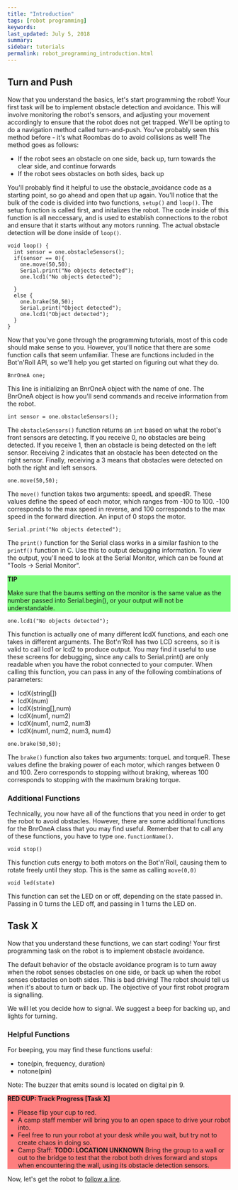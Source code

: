 ```yaml
---
title: "Introduction"
tags: [robot programming]
keywords:
last_updated: July 5, 2018
summary:
sidebar: tutorials
permalink: robot_programming_introduction.html
---
```


## Turn and Push
Now that you understand the basics, let's start programming the robot! Your first task will be to implement obstacle detection and avoidance. This will involve monitoring the robot's sensors, and adjusting your movement accordingly to ensure that the robot does not get trapped. We'll be opting to do a navigation method called turn-and-push. You've probably seen this method before - it's what Roombas do to avoid collisions as well! The method goes as follows:

- If the robot sees an obstacle on one side, back up, turn towards the clear side, and continue forwards
- If the robot sees obstacles on both sides, back up

You'll probably find it helpful to use the obstacle_avoidance code as a starting point, so go ahead and open that up again. You'll notice that the bulk of the code is divided into two functions, `setup()` and `loop()`. The setup function is called first, and initalizes the robot. The code inside of this function is all neccessary, and is used to establish connections to the robot and ensure that it starts without any motors running. The actual obstacle detection will be done inside of `loop()`.

```
void loop() {
  int sensor = one.obstacleSensors();
  if(sensor == 0){
    one.move(50,50);
    Serial.print("No objects detected");
    one.lcd1("No objects detected");

  }
  else {
    one.brake(50,50);
    Serial.print("Object detected");
    one.lcd1("Object detected");
  }
}
```

Now that you've gone through the programming tutorials, most of this code should make sense to you. However, you'll notice that there are some function calls that seem unfamiliar. These are functions included in the Bot'n'Roll API, so we'll help you get started on figuring out what they do.

```
BnrOneA one;
```

This line is initializing an BnrOneA object with the name of one. The BnrOneA object is how you'll send commands and receive information from the robot.

```
int sensor = one.obstacleSensors();
```

The `obstacleSensors()` function returns an `int` based on what the robot's front sensors are detecting. If you receive 0, no obstacles are being detected. If you receive 1, then an obstacle is being detected on the left sensor. Receiving 2 indicates that an obstacle has been detected on the right sensor. Finally, receiving a 3 means that obstacles were detected on both the right and left sensors.

```
one.move(50,50);
```

The `move()` function takes two arguments: speedL and speedR. These values define the speed of each motor, which ranges from -100 to 100. -100 corresponds to the max speed in reverse, and 100 corresponds to the max speed in the forward direction. An input of 0 stops the motor.


```
Serial.print("No objects detected");
```

The `print()` function for the Serial class works in a similar fashion to the `printf()` function in C. Use this to output debugging information. To view the output, you'll need to look at the Serial Monitor, which can be found at "Tools -> Serial Monitor".

<div style="background-color:rgba(0,255,0,0.5)">
<b>TIP</b>
<p></p>
<p>Make sure that the baums setting on the monitor is the same value as the number passed into Serial.begin(), or your output will not be understandable.</p>
</div>


```
one.lcd1("No objects detected");
```

This function is actually one of many different lcdX functions, and each one takes in different arguments. The Bot'n'Roll has two LCD screens, so it is valid to call lcd1 or lcd2 to produce output. You may find it useful to use these screens for debugging, since any calls to Serial.print() are only readable when you have the robot connected to your computer. When calling this function, you can pass in any of the following combinations of parameters:

- lcdX(string[])
- lcdX(num)
- lcdX(string[],num)
- lcdX(num1, num2)
- lcdX(num1, num2, num3)
- lcdX(num1, num2, num3, num4)

```
one.brake(50,50);
```

The `brake()` function also takes two arguments: torqueL and torqueR. These values define the braking power of each motor, which ranges between 0 and 100. Zero corresponds to stopping without braking, whereas 100 corresponds to stopping with the maximum braking torque.

### Additional Functions

Technically, you now have all of the functions that you need in order to get the robot to avoid obstacles. However, there are some additional functions for the BnrOneA class that you may find useful. Remember that to call any of these functions, you have to type `one.functionName()`.

```
void stop()
```

This function cuts energy to both motors on the Bot'n'Roll, causing them to rotate freely until they stop. This is the same as calling `move(0,0)`

```
void led(state)
```

This function can set the LED on or off, depending on the state passed in. Passing in 0 turns the LED off, and passing in 1 turns the LED on.



## Task X

Now that you understand these functions, we can start coding! Your first programming task on the robot is to implement obstacle avoidance.

The default behavior of the obstacle avoidance program is to turn away when the robot senses obstacles on one side, or back up when the robot senses obstacles on both sides. This is bad driving! The robot should tell us when it's about to turn or back up. The objective of your first robot program is signalling.

We will let you decide how to signal. We suggest a beep for backing up, and lights for turning.

### Helpful Functions
For beeping, you may find these functions useful:
- tone(pin, frequency, duration)
- notone(pin)

Note: The buzzer that emits sound is located on digital pin 9.

<div style="background-color:rgba(255,0,0,0.5)">
<b>RED CUP: Track Progress [Task X]</b>
<ul>
<li>Please flip your cup to red.</li><li>A camp staff member will bring you to an open space to drive your robot into.</li>
<li>Feel free to run your robot at your desk while you wait, but try not to create chaos in doing so.</li>
  <li>Camp Staff: <strong>TODO: LOCATION UNKNOWN</strong> Bring the group to a wall or out to the bridge to test that the robot both drives forward and stops when encountering the wall, using its obstacle detection sensors.</li>
</ul>
</div>

Now, let's get the robot to [follow a line](line_following.html).
